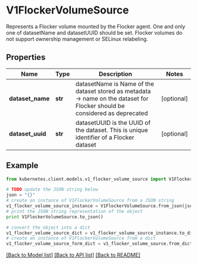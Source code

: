 # V1FlockerVolumeSource

Represents a Flocker volume mounted by the Flocker agent. One and only one of datasetName and datasetUUID should be set. Flocker volumes do not support ownership management or SELinux relabeling.

## Properties

Name | Type | Description | Notes
------------ | ------------- | ------------- | -------------
**dataset_name** | **str** | datasetName is Name of the dataset stored as metadata -&gt; name on the dataset for Flocker should be considered as deprecated | [optional] 
**dataset_uuid** | **str** | datasetUUID is the UUID of the dataset. This is unique identifier of a Flocker dataset | [optional] 

## Example

```python
from kubernetes.client.models.v1_flocker_volume_source import V1FlockerVolumeSource

# TODO update the JSON string below
json = "{}"
# create an instance of V1FlockerVolumeSource from a JSON string
v1_flocker_volume_source_instance = V1FlockerVolumeSource.from_json(json)
# print the JSON string representation of the object
print V1FlockerVolumeSource.to_json()

# convert the object into a dict
v1_flocker_volume_source_dict = v1_flocker_volume_source_instance.to_dict()
# create an instance of V1FlockerVolumeSource from a dict
v1_flocker_volume_source_form_dict = v1_flocker_volume_source.from_dict(v1_flocker_volume_source_dict)
```
[[Back to Model list]](../README.md#documentation-for-models) [[Back to API list]](../README.md#documentation-for-api-endpoints) [[Back to README]](../README.md)


